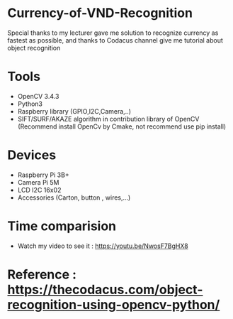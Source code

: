 # Currency-of-VND-Recognition
Special thanks to my lecturer gave me solution to recognize currency as fastest as possible, and thanks to Codacus channel give me tutorial about object recognition

# Tools
  - OpenCV 3.4.3
  - Python3
  - Raspberry library (GPIO,I2C,Camera,..)
  - SIFT/SURF/AKAZE algorithm in contribution library of OpenCV (Recommend install OpenCv by Cmake, not recommend use pip install)

# Devices
  - Raspberry Pi 3B+
  - Camera Pi 5M
  - LCD I2C 16x02
  - Accessories (Carton, button , wires,…)

# Time comparision
  - Watch my video to see it : https://youtu.be/NwosF7BgHX8

# Reference : https://thecodacus.com/object-recognition-using-opencv-python/
